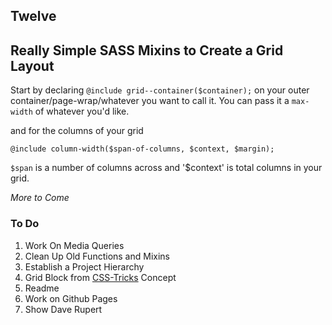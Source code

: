 Twelve
---

## Really Simple SASS Mixins to Create a Grid Layout

Start by declaring `@include grid--container($container);` on your outer container/page-wrap/whatever you want to call it. You can pass it a `max-width` of whatever you'd like.

and for the columns of your grid

```
@include column-width($span-of-columns, $context, $margin);
```

`$span` is a number of columns across and '$context' is total columns in your grid.

*More to Come*


### To Do
1. Work On Media Queries
2. Clean Up Old Functions and Mixins
3. Establish a Project Hierarchy
4. Grid Block from [CSS-Tricks](http://css-tricks.com/video-screencasts/132-quick-useful-case-sass-math-mixins) Concept
5. Readme
6. Work on Github Pages
7. Show Dave Rupert
